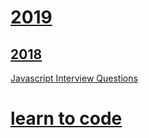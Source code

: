 # [2019](https://github.com/maciejjankowski/2019/wiki)
## [2018](https://github.com/maciejjankowski/2018/wiki)

[Javascript Interview Questions](https://github.com/maciejjankowski/2018/wiki/Preparing-for-JavaScript-interview-questions)


# [learn to code](https://github.com/maciejjankowski/learn-to-code)
